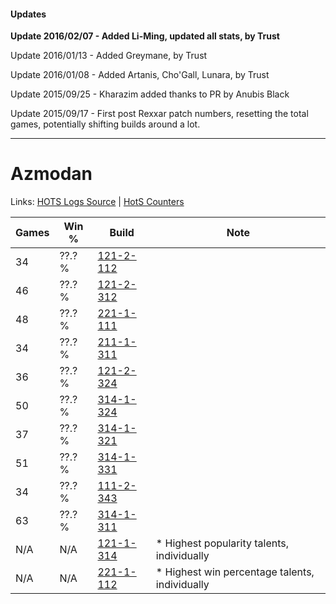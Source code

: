 #### Updates
**Update 2016/02/07 - Added Li-Ming, updated all stats, by Trust**

Update 2016/01/13 - Added Greymane, by Trust

Update 2016/01/08 - Added Artanis, Cho'Gall, Lunara, by Trust

Update 2015/09/25 - Kharazim added thanks to PR by Anubis Black

Update 2015/09/17 - First post Rexxar patch numbers, resetting the total games, potentially shifting builds around a lot.

***

# Azmodan

Links: [HOTS Logs Source](https://www.hotslogs.com/Sitewide/HeroDetails?Hero=Azmodan) | [HotS Counters](http://hotscounters.com/#/hero/Azmodan)

Games  | Win %  | Build     | Note
-----  | -----  | -----     | ----
34     | ??.? % | [121-2-112](http://www.heroesfire.com/hots/talent-calculator/azmodan#gnLG) | 
46     | ??.? % | [121-2-312](http://www.heroesfire.com/hots/talent-calculator/azmodan#gnOO) | 
48     | ??.? % | [221-1-111](http://www.heroesfire.com/hots/talent-calculator/azmodan#kbEd) | 
34     | ??.? % | [211-1-311](http://www.heroesfire.com/hots/talent-calculator/azmodan#kCtF) | 
36     | ??.? % | [121-2-324](http://www.heroesfire.com/hots/talent-calculator/azmodan#gnOa) | 
50     | ??.? % | [314-1-324](http://www.heroesfire.com/hots/talent-calculator/azmodan#o8LC) | 
37     | ??.? % | [314-1-321](http://www.heroesfire.com/hots/talent-calculator/azmodan#o8L9) | 
51     | ??.? % | [314-1-331](http://www.heroesfire.com/hots/talent-calculator/azmodan#o8LJ) | 
34     | ??.? % | [111-2-343](http://www.heroesfire.com/hots/talent-calculator/azmodan#gO-N) | 
63     | ??.? % | [314-1-311](http://www.heroesfire.com/hots/talent-calculator/azmodan#o8K_) | 
N/A    | N/A    | [121-1-314](http://www.heroesfire.com/hots/talent-calculator/azmodan#gn8o) | * Highest popularity talents, individually
N/A    | N/A    | [221-1-112](http://www.heroesfire.com/hots/talent-calculator/azmodan#kbEe) | * Highest win percentage talents, individually
